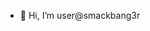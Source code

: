- 👋 Hi, I’m user@smackbang3r

  

<!---
smackbang3r/smackbang3r is a ✨ special ✨ repository because its `README.md` (this file) appears on your GitHub profile.
You can click the Preview link to take a look at your changes.
--->
